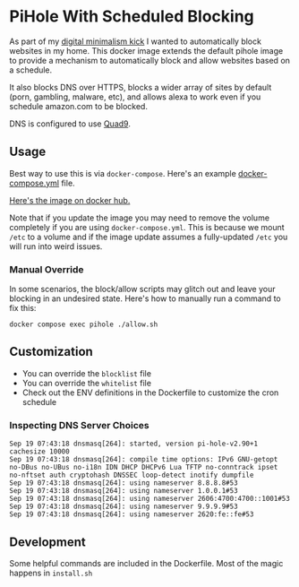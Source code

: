 # PiHole With Scheduled Blocking

As part of my [digital minimalism kick](https://mikebian.co/tag/digital-minimalism/) I wanted to automatically block websites in my home. This docker image extends the default pihole image to provide a mechanism to automatically block and allow websites based on a schedule.

It also blocks DNS over HTTPS, blocks a wider array of sites by default (porn, gambling, malware, etc), and allows alexa to work even if you schedule amazon.com to be blocked.

DNS is configured to use [Quad9](https://www.quad9.net/service/service-addresses-and-features).

## Usage

Best way to use this is via `docker-compose`. Here's an example [docker-compose.yml](./docker-compose.yml) file.

[Here's the image on docker hub.](https://hub.docker.com/r/iloveitaly/pihole-scheduled-blocking)

Note that if you update the image you may need to remove the volume completely if you are using `docker-compose.yml`. This is because we mount `/etc` to a volume and if the image update assumes a fully-updated `/etc` you will run into weird issues.

### Manual Override

In some scenarios, the block/allow scripts may glitch out and leave your blocking in an undesired state. Here's how to manually run a command to fix this:

```shell
docker compose exec pihole ./allow.sh
```

## Customization

* You can override the `blocklist` file
* You can override the `whitelist` file
* Check out the ENV definitions in the Dockerfile to customize the cron schedule

### Inspecting DNS Server Choices


```
Sep 19 07:43:18 dnsmasq[264]: started, version pi-hole-v2.90+1 cachesize 10000
Sep 19 07:43:18 dnsmasq[264]: compile time options: IPv6 GNU-getopt no-DBus no-UBus no-i18n IDN DHCP DHCPv6 Lua TFTP no-conntrack ipset no-nftset auth cryptohash DNSSEC loop-detect inotify dumpfile
Sep 19 07:43:18 dnsmasq[264]: using nameserver 8.8.8.8#53
Sep 19 07:43:18 dnsmasq[264]: using nameserver 1.0.0.1#53
Sep 19 07:43:18 dnsmasq[264]: using nameserver 2606:4700:4700::1001#53
Sep 19 07:43:18 dnsmasq[264]: using nameserver 9.9.9.9#53
Sep 19 07:43:18 dnsmasq[264]: using nameserver 2620:fe::fe#53
```

## Development

Some helpful commands are included in the Dockerfile. Most of the magic happens in `install.sh`
